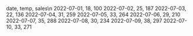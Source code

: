 date, temp, sales\n
2022-07-01,	18,	100
2022-07-02,	25,	187
2022-07-03,	22,	136
2022-07-04,	31,	259
2022-07-05,	33,	264
2022-07-06,	29,	210
2022-07-07,	35,	288
2022-07-08,	30,	234
2022-07-09,	38,	297
2022-07-10,	33,	271
